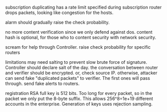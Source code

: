 subscription
  duplicating has a rate limit specified during subscription
  router drops packets, looking like congestion for the hosts.

alarm should gradually raise the check probability. 

no more content verification
  since we only defend against dos. 
  content hash is optional, for those who to content security with network security. 

scream for help
  through Controller. 
  raise check probability for specific routers

limitations
  may need salting to prevent slow brute force of signature. Controller should declare salt of the day. 
  the conversation between router and verifier should be encrypted. or, check source IP. 
    otherwise, attacker can 
      send fake "duplicated packets" to verifier. The first ones will pass through. 
      send fake alerts to routers. 

registration
  RSA full key is 512 bits. Too long for every packet, so in the packet we only put the 8-byte suffix. This allows 256^8=1e+19 different accounts in the enterprise. 
  Generation of keys uses rejection sampling. 
